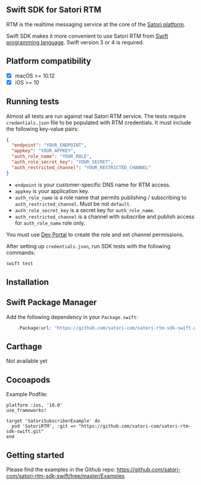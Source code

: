 Swift SDK for Satori RTM
------------------------

RTM is the realtime messaging service at the core of the
[Satori platform](https://www.satori.com).

Swift SDK makes it more convenient to use Satori RTM
from [Swift programming language](https://www.swift.org/about).
Swift version 3 or 4 is required.

Platform compatibility
----------------------

- [x] macOS >= 10.12
- [x] iOS >= 10

Running tests
-------------

Almost all tests are run against real Satori RTM service. The tests require
`credentials.json` file to be populated with RTM credentials. It must include
the following key-value pairs:

```json
{
  "endpoint": "YOUR_ENDPOINT",
  "appkey": "YOUR_APPKEY",
  "auth_role_name": "YOUR_ROLE",
  "auth_role_secret_key": "YOUR_SECRET",
  "auth_restricted_channel": "YOUR_RESTRICTED_CHANNEL"
}
```

* `endpoint` is your customer-specific DNS name for RTM access.
* `appkey` is your application key.
* `auth_role_name` is a role name that permits publishing / subscribing to `auth_restricted_channel`. Must be not `default`.
* `auth_role_secret_key` is a secret key for `auth_role_name`.
* `auth_restricted_channel` is a channel with subscribe and publish access for `auth_role_name` role only.

You must use [Dev Portal](https://developer.satori.com/) to create the role and set channel permissions.

After setting up `credentials.json`, run SDK tests with the following commands:

```bash
swift test
```

Installation
------------

## Swift Package Manager

Add the following dependency in your `Package.swift`:

```swift
    .Package(url: "https://github.com/satori-com/satori-rtm-sdk-swift.git", Version(0,1,5)),
```

## Carthage

Not available yet

## Cocoapods

Example Podfile:

```
platform :ios, '10.0'
use_frameworks!

target 'SatoriSubscriberExample' do
  pod 'SatoriRTM', :git => "https://github.com/satori-com/satori-rtm-sdk-swift.git"
end
```

Getting started
---------------

Please find the examples in the Github repo: https://github.com/satori-com/satori-rtm-sdk-swift/tree/master/Examples
